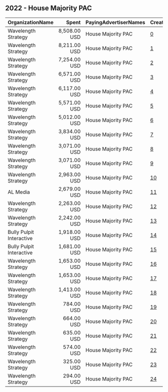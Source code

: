 ## 2022 - House Majority PAC 
|OrganizationName|Spent|PayingAdvertiserNames|CreativeUrls|Impressions|Genders|AgeBrackets|CountryCodes|BillingAddresses|CandidateBallotInformation|
|:---|---:|:---|:---|---:|:---|:---|:---|:---|:---|
|Wavelength Strategy|8,508.00 USD|House Majority PAC|[0](https://www.snap.com/political-ads/asset/84612749855361741eedc545fea596c16e247707eae379dac79dc52ddd54ff7e?mediaType=jpg)|599,755||18+|united states|US|House Majority PAC|
|Wavelength Strategy|8,211.00 USD|House Majority PAC|[1](https://www.snap.com/political-ads/asset/84612749855361741eedc545fea596c16e247707eae379dac79dc52ddd54ff7e?mediaType=jpg)|607,910||18+|united states|US|House Majority PAC|
|Wavelength Strategy|7,254.00 USD|House Majority PAC|[2](https://www.snap.com/political-ads/asset/c825a4f1670085c5d6e5578422a570e56d0485aca4e5482c16925f41d106ad6a?mediaType=png)|369,132||18+|united states|US||
|Wavelength Strategy|6,571.00 USD|House Majority PAC|[3](https://www.snap.com/political-ads/asset/d841ad366ebc2a014b5112f1151969e16e89f9851133a6efb08774f9c746e4e7?mediaType=mp4)|385,932||18+|united states|US|House Majority PAC|
|Wavelength Strategy|6,117.00 USD|House Majority PAC|[4](https://www.snap.com/political-ads/asset/62800fcc6a9a58cb39eb9553a748546912f47397fb03e8d9dcfce6f7ccc094d8?mediaType=jpg)|381,883||18+|united states|US|House Majority PAC|
|Wavelength Strategy|5,571.00 USD|House Majority PAC|[5](https://www.snap.com/political-ads/asset/5162897ab3acb99d3888a84121f3014ba68a1523327c1dd8f3b64ca92697ca85?mediaType=mp4)|340,017||18+|united states|US||
|Wavelength Strategy|5,012.00 USD|House Majority PAC|[6](https://www.snap.com/political-ads/asset/62800fcc6a9a58cb39eb9553a748546912f47397fb03e8d9dcfce6f7ccc094d8?mediaType=jpg)|412,069||18+|united states|US|House Majority PAC|
|Wavelength Strategy|3,834.00 USD|House Majority PAC|[7](https://www.snap.com/political-ads/asset/d841ad366ebc2a014b5112f1151969e16e89f9851133a6efb08774f9c746e4e7?mediaType=mp4)|234,107||18+|united states|US|House Majority PAC|
|Wavelength Strategy|3,071.00 USD|House Majority PAC|[8](https://www.snap.com/political-ads/asset/263faee8279178b8a7817891e4b6d064550f5845ba3dddfd551c2fcbe15028f8?mediaType=jpg)|147,412||18+|united states|US|House Majority PAC|
|Wavelength Strategy|3,071.00 USD|House Majority PAC|[9](https://www.snap.com/political-ads/asset/263faee8279178b8a7817891e4b6d064550f5845ba3dddfd551c2fcbe15028f8?mediaType=jpg)|182,977||18+|united states|US|House Majority PAC|
|Wavelength Strategy|2,963.00 USD|House Majority PAC|[10](https://www.snap.com/political-ads/asset/8cfc787b3ac77cf33daba789b42f9a2ca90a8908753c6775a7453ded6c7ee336?mediaType=png)|204,279||18+|united states|US||
|AL Media|2,679.00 USD|House Majority PAC|[11](https://www.snap.com/political-ads/asset/3e8bf5406b78f6240b6cf00af5f224efff4df0cbb090b2baa8837695f173a9f0?mediaType=mp4)|704,579||18+|united states|"222 W Ontario, Suite 600,,Chicago,60654,US"||
|Wavelength Strategy|2,263.00 USD|House Majority PAC|[12](https://www.snap.com/political-ads/asset/5162897ab3acb99d3888a84121f3014ba68a1523327c1dd8f3b64ca92697ca85?mediaType=mp4)|153,978||18+|united states|US||
|Wavelength Strategy|2,242.00 USD|House Majority PAC|[13](https://www.snap.com/political-ads/asset/7854d8879aa23e01ff1f16b5a4ecdca82e20d08ac991da06aa5a763dad9d773d?mediaType=mp4)|204,502||18+|united states|US|House Majority PAC|
|Bully Pulpit Interactive|1,918.00 USD|House Majority PAC|[14](https://www.snap.com/political-ads/asset/6375e759108b4cf0e71aadb5404534c56ac90e67acc47940e1be417783db4c10?mediaType=mp4)|304,634||18+|united states|"1445 New York Ave NW,Washington,20005,US"|House Majority PAC|
|Bully Pulpit Interactive|1,681.00 USD|House Majority PAC|[15](https://www.snap.com/political-ads/asset/c78ddf3ccd22a224d965aeb9230c66515ec6ec45eca87a4ae9e4987d88a83950?mediaType=mp4)|266,760||18+|united states|"1445 New York Ave NW,Washington,20005,US"|House Majority PAC|
|Wavelength Strategy|1,653.00 USD|House Majority PAC|[16](https://www.snap.com/political-ads/asset/263faee8279178b8a7817891e4b6d064550f5845ba3dddfd551c2fcbe15028f8?mediaType=jpg)|76,124||18+|united states|US|House Majority PAC|
|Wavelength Strategy|1,653.00 USD|House Majority PAC|[17](https://www.snap.com/political-ads/asset/263faee8279178b8a7817891e4b6d064550f5845ba3dddfd551c2fcbe15028f8?mediaType=jpg)|101,318||18+|united states|US|House Majority PAC|
|Wavelength Strategy|1,413.00 USD|House Majority PAC|[18](https://www.snap.com/political-ads/asset/62a7bf25ce137ee0a55a2b72c103f3638c7faf0e3637a47d5a52dfdbc38d7d4e?mediaType=mp4)|93,156||18+|united states|US|House Majority PAC|
|Wavelength Strategy|784.00 USD|House Majority PAC|[19](https://www.snap.com/political-ads/asset/62a7bf25ce137ee0a55a2b72c103f3638c7faf0e3637a47d5a52dfdbc38d7d4e?mediaType=mp4)|39,901||18+|united states|US|House Majority PAC|
|Wavelength Strategy|664.00 USD|House Majority PAC|[20](https://www.snap.com/political-ads/asset/b542f46e51588173692436b36b59878edcee466bbaa8555a40badf19542cc382?mediaType=jpg)|34,054||18+|united states|US|House Majority PAC|
|Wavelength Strategy|635.00 USD|House Majority PAC|[21](https://www.snap.com/political-ads/asset/b542f46e51588173692436b36b59878edcee466bbaa8555a40badf19542cc382?mediaType=jpg)|44,154||18+|united states|US|House Majority PAC|
|Wavelength Strategy|574.00 USD|House Majority PAC|[22](https://www.snap.com/political-ads/asset/7854d8879aa23e01ff1f16b5a4ecdca82e20d08ac991da06aa5a763dad9d773d?mediaType=mp4)|53,873||18+|united states|US|House Majority PAC|
|Wavelength Strategy|325.00 USD|House Majority PAC|[23](https://www.snap.com/political-ads/asset/5f093b05de242ac4fd72e7a3de2be72f084103e413cd5474edf0d2e124685c65?mediaType=jpg)|21,069||18+|united states|US|House Majority PAC|
|Wavelength Strategy|294.00 USD|House Majority PAC|[24](https://www.snap.com/political-ads/asset/5f093b05de242ac4fd72e7a3de2be72f084103e413cd5474edf0d2e124685c65?mediaType=jpg)|20,506||18+|united states|US|House Majority PAC|
